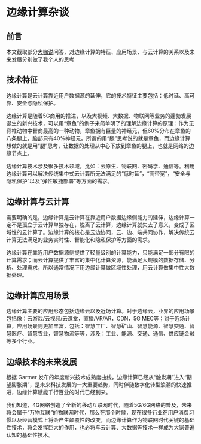 边缘计算杂谈
==========

## 前言

本文截取部分[大咖说](https://mp.weixin.qq.com/s?__biz=MzI3MDQyMzkzMQ==&mid=2247496680&idx=3&sn=71ce72ed2ef189bf6f265304db88ec61&chksm=ead3f1fcdda478ea200e4f1279a45eefb9c7ea7a4c2c1fd548654b9b00b2c22cb9c54b9c5bd1&cur_album_id=2283017709137412099&scene=189#wechat_redirect)问答，对边缘计算的特征、应用场景、与云计算的关系以及未来发展分别做了我个人的思考

## 技术特征

边缘计算是云计算靠近用户数据源的延伸，它的技术特征主要包括：低时延、高可靠、安全与隐私保护。

边缘计算是随着5G商用的推进，以及大视频、大数据、物联网等业务的蓬勃发展诞生的新兴技术，可以用“章鱼”的例子来简单明了的理解边缘计算的原理：作为无脊椎动物中智商最高的一种动物，章鱼拥有巨量的神经元，但60%分布在章鱼的八条腿上，脑部只有40%神经元。所谓的用“腿”思考说的就是章鱼，而边缘计算想做的就是用“腿”思考，让数据的处理从中心下放到章鱼的腿上，也就是网络的边缘节点上。

边缘计算技术涉及很多技术领域，比如：云原生、物联网、密码学、通信等。利用边缘计算可以解决传统集中式云计算所无法满足的“低时延”，“高带宽”，“安全与隐私保护”以及“弹性敏捷部署”等方面的需求。

## 边缘计算与云计算

需要明确的是，边缘计算是云计算在靠近用户数据边缘侧能力的延伸，边缘计算一定不是孤立于云计算单独存在，脱离了云计算，边缘计算就失去了意义，变成了区域性的云计算了。边缘计算的核心是云边协同，云、边、端共同协作，解决传统云计算无法满足的业务实时性、智能化和隐私保护等方面的需求。

边缘计算在靠近用户数据源侧提供了轻量级别的计算能力，只能满足一部分有限的计算需求；而云计算提供了丰富的集中化计算资源，能满足大规模的数据存储、分析、处理需求，所以通常情况下用边缘计算做区域性处理，用云计算做集中性大数据处理。

## 边缘计算应用场景

边缘计算主要的应用形态包括边缘云以及近场计算。对于边缘云，业界的应用场景包括像：云游戏/云视频/云课堂，直播/VR/AR，CDN，5G MEC等；对于近场计算，应用场景则更加丰富，包括：智慧工厂、智慧矿山、智慧能源、智慧交通、智慧医疗、智慧农业，智慧物流等等，涉及：工业、能源、交通、通信、供应链金融等多个行业。

## 边缘技术的未来发展

根据 Gartner 发布的年度新兴技术成熟度曲线，边缘计算已经从“触发期”进入“期望膨胀期”，是未来科技发展的一大重要趋势，同时伴随数字化转型浪潮的快速推进，边缘计算赋能千行百业的时代已经到来。

我们知道，4G网络创造了全新的移动互联网时代，随着5G/6G网络的普及，未来将会属于“万物互联”的物联网时代，那么在那个时候，现在很多行业在用户消费习惯以及经营模式上将会产生颠覆性的改变，而边缘计算作为物联网时代关键的基础性技术，将会发挥巨大的作用，也必将与云计算、大数据等技术一样成为大家普遍认知的基础性技术。